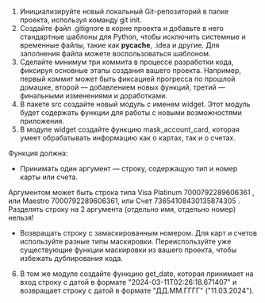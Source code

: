 1. Инициализируйте новый локальный Git-репозиторий в папке проекта, используя команду 
git init.
2. Создайте файл .gitignore в корне проекта и добавьте в него стандартные шаблоны для Python, чтобы исключить системные и временные файлы, такие как 
__pycache__, .idea и другие. Для заполнения файла можете воспользоваться шаблоном.
3. Сделайте минимум три коммита в процессе разработки кода, фиксируя основные этапы создания вашего проекта. Например, первый коммит может быть фиксацией прогресса по прошлой домашке, второй — добавлением новых функций, третий — финальными изменениями и доработками.
4. В пакете src создайте новый модуль с именем widget.
Этот модуль будет содержать функции для работы с новыми возможностями приложения.
5. В модуле widget создайте функцию mask_account_card, которая умеет обрабатывать информацию как о картах, так и о счетах.

Функция должна:
- Принимать один аргумент — строку, содержащую тип и номер карты или счета.

Аргументом может быть строка типа Visa Platinum 7000792289606361
, или Maestro 7000792289606361, или Счет 73654108430135874305
. Разделять строку на 2 аргумента (отдельно имя, отдельно номер) нельзя!
- Возвращать строку с замаскированным номером. Для карт и счетов используйте разные типы маскировки. Переиспользуйте уже существующие функции маскировки из вашего проекта, чтобы избежать дублирования кода.
6. В том же модуле создайте функцию get_date, которая принимает на вход строку с датой в формате 
"2024-03-11T02:26:18.671407" и возвращает строку с датой в формате 
"ДД.ММ.ГГГГ" ("11.03.2024").